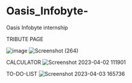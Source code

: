 # Oasis_Infobyte-
Oasis Infobyte internship 


TRIBUTE PAGE


![image](https://user-images.githubusercontent.com/111061076/229507671-001b4edb-394e-4ccb-bab6-0e56c4d3bd6b.png)  ![Screenshot (264)](https://user-images.githubusercontent.com/111061076/229512009-5a7f5ba3-7469-4fd6-b327-d513d19e3db9.png)









CALCULATOR
![Screenshot 2023-04-02 111901](https://user-images.githubusercontent.com/111061076/229501893-3b1da1b7-2b20-44f6-9335-7904058450d4.png)



TO-DO-LIST
![Screenshot 2023-04-03 165736](https://user-images.githubusercontent.com/111061076/229507030-1e3deb02-6678-4b0a-a6c0-9652f62ffb04.png)
